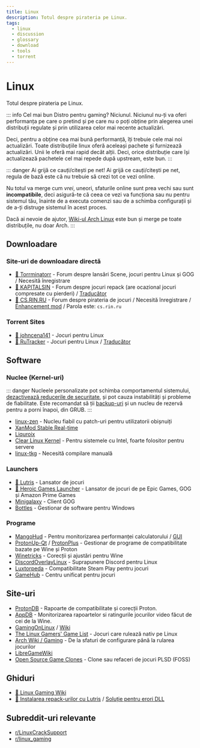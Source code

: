 ```yaml
---
title: Linux
description: Totul despre pirateria pe Linux.
tags:
  - linux
  - discussion
  - glossary
  - download
  - tools
  - torrent
---
```


# Linux

Totul despre pirateria pe Linux.

::: info Cel mai bun Distro pentru gaming?
Niciunul. Niciunul nu-ți va oferi performanța pe care o pretind și pe care nu o poți obține prin alegerea unei distribuții regulate și prin utilizarea celor mai recente actualizări.

Deci, pentru a obține cea mai bună performanță, îți trebuie cele mai noi actualizări. Toate distribuțiile linux oferă aceleași pachete și furnizează actualizări. Unii le oferă mai rapid decăt alții. Deci, orice distribuție care își actualizează pachetele cel mai repede după upstream, este bun. 
:::

::: danger Ai grijă ce cauți/citești pe net!
Ai grijă ce cauți/citești pe net, regula de bază este că nu trebuie să crezi tot ce vezi online.

Nu totul va merge cum *vrei*, uneori, sfaturile online sunt prea vechi sau sunt **incompatibile**, deci asigură-te că ceea ce vezi va funcționa sau nu pentru sistemul tău, înainte de a executa comenzi sau de a schimba configurații și de a-ți distruge sistemul în acest proces.

Dacă ai nevoie de ajutor, [Wiki-ul Arch Linux](https://wiki.archlinux.org/) este bun și merge pe toate distribuțile, nu doar Arch.
:::

## Downloadare

### Site-uri de downloadare directă

- [🌟 Torrminatorr](https://forum.torrminatorr.com) - Forum despre lansări Scene,
  jocuri pentru Linux și GOG / Necesită înregistrare
- [🌟 KAPITALSIN](https://kapitalsin.com/forum) - Forum despre jocuri repack
  (are ocazional jocuri compresate cu pierderi) /
  [Traducător](useful.md#translator)
- [🌟 CS.RIN.RU](https://cs.rin.ru/forum) - Forum despre pirateria de jocuri / Necesită
  înregistrare /
  [Enhancement mod](https://github.com/SubZeroPL/cs-rin-ru-enhanced-mod) /
  Parola este: `cs.rin.ru`

### Torrent Sites

- [🌟 johncena141](https://1337x.to/user/johncena141/) - Jocuri pentru Linux
- [🌟 RuTracker](https://rutracker.org/forum/viewforum.php?f=899) - Jocuri pentru Linux
  / [Traducător](useful.md#translator)

## Software

### Nuclee (Kernel-uri)

::: danger
Nucleele personalizate pot schimba comportamentul sistemului, [dezactivează reducerile de securitate](https://wiki.archlinux.org/index.php/Kernel_parameters), și pot cauza instabilități și probleme de fiabilitate. Este recomandat să ții [backup-uri](https://wiki.archlinux.org/title/Backup) și un nucleu de rezervă pentru a porni înapoi, din GRUB.
:::

- [linux-zen](https://github.com/zen-kernel/zen-kernel) - Nucleu fiabil cu patch-uri pentru utilizatorii obișnuiți
- [XanMod Stable Real-time](https://xanmod.org/)
- [Liquroix](https://liquorix.net/)
- [Clear Linux Kernel](https://github.com/clearlinux-pkgs/linux) - Pentru sistemele cu Intel, foarte folositor pentru servere
- [linux-tkg](https://github.com/Frogging-Family/linux-tkg) - Necesită compilare manuală

### Launchers

- [🌟 Lutris](https://lutris.net) - Lansator de jocuri
- [🌟 Heroic Games Launcher](https://heroicgameslauncher.com) - Lansator de jocuri
  de pe Epic Games, GOG și Amazon Prime Games
- [Minigalaxy](https://sharkwouter.github.io/minigalaxy) - Client GOG
- [Bottles](https://usebottles.com) - Gestionar de software pentru Windows

### Programe

- [MangoHud](https://github.com/flightlessmango/MangoHud) - Pentru monitorizarea
  performanței calculatorului / [GUI](https://github.com/benjamimgois/goverlay)
- [ProtonUp-Qt](https://github.com/DavidoTek/ProtonUp-Qt) / [ProtonPlus](https://github.com/Vysp3r/ProtonPlus) - Gestionar de programe de compatibilitate bazate pe Wine și Proton
- [Winetricks](https://github.com/Winetricks/winetricks) - Corecții și ajustări pentru Wine
- [DiscordOverlayLinux](https://github.com/trigg/DiscordOverlayLinux) - Suprapunere Discord pentru Linux
- [Luxtorpeda](https://github.com/luxtorpeda-dev/luxtorpeda) - Compatibilitate Steam Play pentru jocuri
- [GameHub](https://tkashkin.github.io/projects/gamehub/) - Centru unificat pentru jocuri

## Site-uri

- [ProtonDB](https://www.protondb.com/) - Rapoarte de compatibilitate și corecții Proton.
- [AppDB](https://appdb.winehq.org/) - Monitorizarea rapoartelor si ratingurile jocurilor video făcut de cei de la Wine.
- [GamingOnLinux](https://www.gamingonlinux.com/) / [Wiki](https://www.gamingonlinux.com/wiki)
- [The Linux Gamers' Game List](https://www.icculus.org/lgfaq/gamelist.php) - Jocuri care rulează nativ pe Linux
- [Arch Wiki / Gaming](https://wiki.archlinux.org/index.php/Gaming) - De la sfaturi de configurare până la rularea jocurilor
- [LibreGameWiki](https://libregamewiki.org/Main_Page)
- [Open Source Game Clones](https://osgameclones.com/) - Clone sau refaceri de jocuri PLSD (FOSS)

## Ghiduri

- [🌟 Linux Gaming Wiki](https://linux-gaming.kwindu.eu/index.php)
- [🌟 Instalarea repack-urilor cu Lutris](https://www.reddit.com/r/LinuxCrackSupport/comments/yqfirv/how_to_install_fitgirl_or_dodi_windows_repacks_in)
  /
  [Soluție pentru erori DLL](https://reddit.com/r/LinuxCrackSupport/comments/tirarp/psa_when_installing_repacks_with_custom_wine)

## Subreddit-uri relevante

- [r/LinuxCrackSupport](https://www.reddit.com/r/LinuxCrackSupport)
- [r/linux_gaming](https://www.reddit.com/r/linux_gaming)
